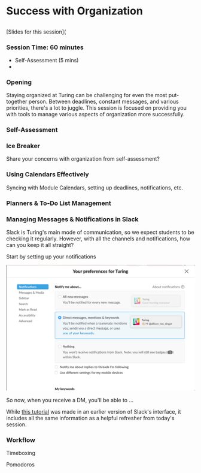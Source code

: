 # Success with Organization

## 

[Slides for this session](

### Session Time: 60 minutes

* Self-Assessment (5 mins)
* 

### Opening
Staying organized at Turing can be challenging for even the most put-together person. Between deadlines, constant messages, and various priorities, there's a lot to juggle. This session is focused on providing you with tools to manage various aspects of organization more successfully. 

### Self-Assessment 

### Ice Breaker
Share your concerns with organization from self-assessment?


### Using Calendars Effectively

Syncing with Module Calendars, setting up deadlines, notifications, etc.

### Planners & To-Do List Management



### Managing Messages & Notifications in Slack 
Slack is Turing's main mode of communication, so we expect students to be checking it regularly. However, with all the channels and notifications, how can you keep it all straight?

Start by setting up your notifications

![Opening Notifications](images/Opening%20Notifications.png)



So now, when you receive a DM, you'll be able to ...


While [this tutorial](https://vimeo.com/157164958) was made in an earlier version of Slack's interface, it includes all the same information as a helpful refresher from today's session.


### Workflow

Timeboxing

Pomodoros

### 
